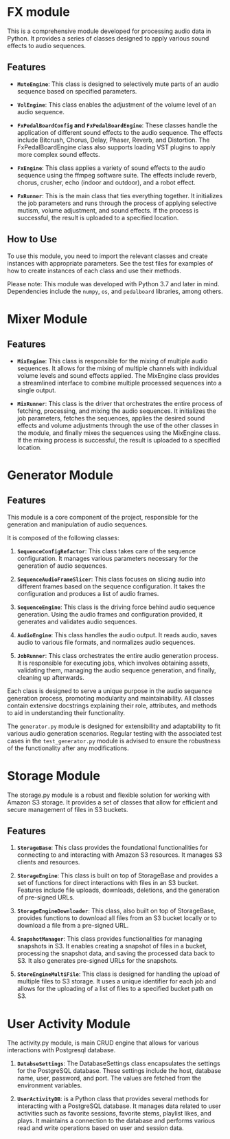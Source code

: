 # FX module

This is a comprehensive module developed for processing audio data in Python. It provides a series of classes designed to apply various sound effects to audio sequences.

## Features

- **`MuteEngine`**: This class is designed to selectively mute parts of an audio sequence based on specified parameters.

- **`VolEngine`**: This class enables the adjustment of the volume level of an audio sequence. 

- **`FxPedalBoardConfig` and `FxPedalBoardEngine`**: These classes handle the application of different sound effects to the audio sequence. The effects include Bitcrush, Chorus, Delay, Phaser, Reverb, and Distortion. The FxPedalBoardEngine class also supports loading VST plugins to apply more complex sound effects.

- **`FxEngine`**: This class applies a variety of sound effects to the audio sequence using the ffmpeg software suite. The effects include reverb, chorus, crusher, echo (indoor and outdoor), and a robot effect.

- **`FxRunner`**: This is the main class that ties everything together. It initializes the job parameters and runs through the process of applying selective mutism, volume adjustment, and sound effects. If the process is successful, the result is uploaded to a specified location.

## How to Use

To use this module, you need to import the relevant classes and create instances with appropriate parameters. See the test files for examples of how to create instances of each class and use their methods.

Please note: This module was developed with Python 3.7 and later in mind. Dependencies include the ```numpy```, ```os```, and ```pedalboard``` libraries, among others. 


# Mixer Module
## Features
- **`MixEngine`**: This class is responsible for the mixing of multiple audio sequences. It allows for the mixing of multiple channels with individual volume levels and sound effects applied. The MixEngine class provides a streamlined interface to combine multiple processed sequences into a single output.

- **`MixRunner`**: This class is the driver that orchestrates the entire process of fetching, processing, and mixing the audio sequences. It initializes the job parameters, fetches the sequences, applies the desired sound effects and volume adjustments through the use of the other classes in the module, and finally mixes the sequences using the MixEngine class. If the mixing process is successful, the result is uploaded to a specified location.


# Generator Module
## Features

This module is a core component of the project, responsible for the generation and manipulation of audio sequences. 

It is composed of the following classes:

1. **`SequenceConfigRefactor`**: This class takes care of the sequence configuration. It manages various parameters necessary for the generation of audio sequences.

2. **`SequenceAudioFrameSlicer`**: This class focuses on slicing audio into different frames based on the sequence configuration. It takes the configuration and produces a list of audio frames.

3. **`SequenceEngine`**: This class is the driving force behind audio sequence generation. Using the audio frames and configuration provided, it generates and validates audio sequences.

4. **`AudioEngine`**: This class handles the audio output. It reads audio, saves audio to various file formats, and normalizes audio sequences.

5. **`JobRunner`**: This class orchestrates the entire audio generation process. It is responsible for executing jobs, which involves obtaining assets, validating them, managing the audio sequence generation, and finally, cleaning up afterwards.

Each class is designed to serve a unique purpose in the audio sequence generation process, promoting modularity and maintainability. All classes contain extensive docstrings explaining their role, attributes, and methods to aid in understanding their functionality.

The `generator.py` module is designed for extensibility and adaptability to fit various audio generation scenarios. Regular testing with the associated test cases in the `test_generator.py` module is advised to ensure the robustness of the functionality after any modifications.



# Storage Module
The storage.py module is a robust and flexible solution for working with Amazon S3 storage. It provides a set of classes that allow for efficient and secure management of files in S3 buckets.

## Features
1. **`StorageBase`**: This class provides the foundational functionalities for connecting to and interacting with Amazon S3 resources. It manages S3 clients and resources.

2. **`StorageEngine`**: This class is built on top of StorageBase and provides a set of functions for direct interactions with files in an S3 bucket. Features include file uploads, downloads, deletions, and the generation of pre-signed URLs.

3. **`StorageEngineDownloader`**: This class, also built on top of StorageBase, provides functions to download all files from an S3 bucket locally or to download a file from a pre-signed URL.

4. **`SnapshotManager`**: This class provides functionalities for managing snapshots in S3. It enables creating a snapshot of files in a bucket, processing the snapshot data, and saving the processed data back to S3. It also generates pre-signed URLs for the snapshots.

5. **`StoreEngineMultiFile`**: This class is designed for handling the upload of multiple files to S3 storage. It uses a unique identifier for each job and allows for the uploading of a list of files to a specified bucket path on S3.

# User Activity Module
The activity.py module, is main CRUD engine that allows for various interactions with Postgresql database. 

1. **`DatabseSettings`**: The DatabaseSettings class encapsulates the settings for the PostgreSQL database. These settings include the host, database name, user, password, and port. The values are fetched from the environment variables.

2. **`UserActivityDB`**: is a Python class that provides several methods for interacting with a PostgreSQL database. It manages data related to user activities such as favorite sessions, favorite stems, playlist likes, and plays. It maintains a connection to the database and performs various read and write operations based on user and session data.